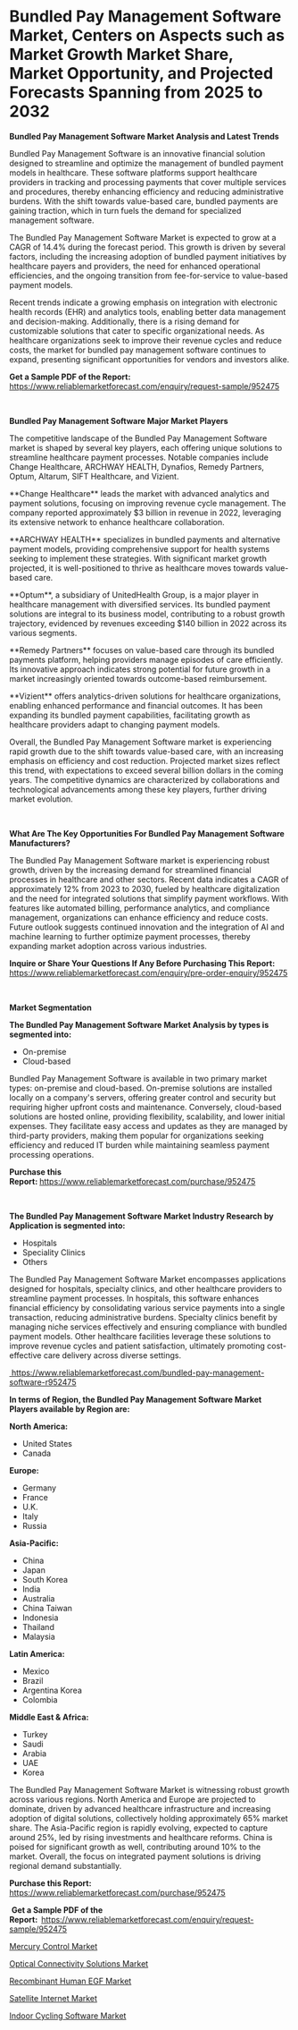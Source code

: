 <p><h1>Bundled Pay Management Software Market, Centers on Aspects such as Market Growth Market Share, Market Opportunity, and Projected Forecasts Spanning from 2025 to 2032</h1></p><p><strong>Bundled Pay Management Software Market Analysis and Latest Trends</strong></p>
<p><p>Bundled Pay Management Software is an innovative financial solution designed to streamline and optimize the management of bundled payment models in healthcare. These software platforms support healthcare providers in tracking and processing payments that cover multiple services and procedures, thereby enhancing efficiency and reducing administrative burdens. With the shift towards value-based care, bundled payments are gaining traction, which in turn fuels the demand for specialized management software.</p><p>The Bundled Pay Management Software Market is expected to grow at a CAGR of 14.4% during the forecast period. This growth is driven by several factors, including the increasing adoption of bundled payment initiatives by healthcare payers and providers, the need for enhanced operational efficiencies, and the ongoing transition from fee-for-service to value-based payment models. </p><p>Recent trends indicate a growing emphasis on integration with electronic health records (EHR) and analytics tools, enabling better data management and decision-making. Additionally, there is a rising demand for customizable solutions that cater to specific organizational needs. As healthcare organizations seek to improve their revenue cycles and reduce costs, the market for bundled pay management software continues to expand, presenting significant opportunities for vendors and investors alike.</p></p>
<p><strong>Get a Sample PDF of the Report:&nbsp;</strong> <a href="https://www.reliablemarketforecast.com/enquiry/request-sample/952475?utm_campaign=1893&utm_medium=2&utm_source=Github&utm_content=ia&utm_term=06032025&utm_id=bundled-pay-management-software">https://www.reliablemarketforecast.com/enquiry/request-sample/952475</a></p>
<p>&nbsp;</p>
<p><strong>Bundled Pay Management Software Major Market Players</strong></p>
<p><p>The competitive landscape of the Bundled Pay Management Software market is shaped by several key players, each offering unique solutions to streamline healthcare payment processes. Notable companies include Change Healthcare, ARCHWAY HEALTH, Dynafios, Remedy Partners, Optum, Altarum, SIFT Healthcare, and Vizient.</p><p>**Change Healthcare** leads the market with advanced analytics and payment solutions, focusing on improving revenue cycle management. The company reported approximately $3 billion in revenue in 2022, leveraging its extensive network to enhance healthcare collaboration.</p><p>**ARCHWAY HEALTH** specializes in bundled payments and alternative payment models, providing comprehensive support for health systems seeking to implement these strategies. With significant market growth projected, it is well-positioned to thrive as healthcare moves towards value-based care.</p><p>**Optum**, a subsidiary of UnitedHealth Group, is a major player in healthcare management with diversified services. Its bundled payment solutions are integral to its business model, contributing to a robust growth trajectory, evidenced by revenues exceeding $140 billion in 2022 across its various segments.</p><p>**Remedy Partners** focuses on value-based care through its bundled payments platform, helping providers manage episodes of care efficiently. Its innovative approach indicates strong potential for future growth in a market increasingly oriented towards outcome-based reimbursement.</p><p>**Vizient** offers analytics-driven solutions for healthcare organizations, enabling enhanced performance and financial outcomes. It has been expanding its bundled payment capabilities, facilitating growth as healthcare providers adapt to changing payment models.</p><p>Overall, the Bundled Pay Management Software market is experiencing rapid growth due to the shift towards value-based care, with an increasing emphasis on efficiency and cost reduction. Projected market sizes reflect this trend, with expectations to exceed several billion dollars in the coming years. The competitive dynamics are characterized by collaborations and technological advancements among these key players, further driving market evolution.</p></p>
<p>&nbsp;</p>
<p><strong>What Are The Key Opportunities For Bundled Pay Management Software Manufacturers?</strong></p>
<p><p>The Bundled Pay Management Software market is experiencing robust growth, driven by the increasing demand for streamlined financial processes in healthcare and other sectors. Recent data indicates a CAGR of approximately 12% from 2023 to 2030, fueled by healthcare digitalization and the need for integrated solutions that simplify payment workflows. With features like automated billing, performance analytics, and compliance management, organizations can enhance efficiency and reduce costs. Future outlook suggests continued innovation and the integration of AI and machine learning to further optimize payment processes, thereby expanding market adoption across various industries.</p></p>
<p><strong>Inquire or Share Your Questions If Any Before Purchasing This Report:</strong> <a href="https://www.reliablemarketforecast.com/enquiry/pre-order-enquiry/952475?utm_campaign=1893&utm_medium=2&utm_source=Github&utm_content=ia&utm_term=06032025&utm_id=bundled-pay-management-software">https://www.reliablemarketforecast.com/enquiry/pre-order-enquiry/952475</a></p>
<p>&nbsp;</p>
<p><strong>Market Segmentation</strong></p>
<p><strong>The Bundled Pay Management Software Market Analysis by types is segmented into:</strong></p>
<p><ul><li>On-premise</li><li>Cloud-based</li></ul></p>
<p><p>Bundled Pay Management Software is available in two primary market types: on-premise and cloud-based. On-premise solutions are installed locally on a company's servers, offering greater control and security but requiring higher upfront costs and maintenance. Conversely, cloud-based solutions are hosted online, providing flexibility, scalability, and lower initial expenses. They facilitate easy access and updates as they are managed by third-party providers, making them popular for organizations seeking efficiency and reduced IT burden while maintaining seamless payment processing operations.</p></p>
<p><strong>Purchase this Report:&nbsp;</strong><a href="https://www.reliablemarketforecast.com/purchase/952475?utm_campaign=1893&utm_medium=2&utm_source=Github&utm_content=ia&utm_term=06032025&utm_id=bundled-pay-management-software">https://www.reliablemarketforecast.com/purchase/952475</a></p>
<p>&nbsp;</p>
<p><strong>The Bundled Pay Management Software Market Industry Research by Application is segmented into:</strong></p>
<p><ul><li>Hospitals</li><li>Speciality Clinics</li><li>Others</li></ul></p>
<p><p>The Bundled Pay Management Software Market encompasses applications designed for hospitals, specialty clinics, and other healthcare providers to streamline payment processes. In hospitals, this software enhances financial efficiency by consolidating various service payments into a single transaction, reducing administrative burdens. Specialty clinics benefit by managing niche services effectively and ensuring compliance with bundled payment models. Other healthcare facilities leverage these solutions to improve revenue cycles and patient satisfaction, ultimately promoting cost-effective care delivery across diverse settings.</p></p>
<p><a href="https://www.reliablemarketforecast.com/bundled-pay-management-software-r952475?utm_campaign=1893&utm_medium=2&utm_source=Github&utm_content=ia&utm_term=06032025&utm_id=bundled-pay-management-software">&nbsp;https://www.reliablemarketforecast.com/bundled-pay-management-software-r952475</a></p>
<p><strong>In terms of Region, the Bundled Pay Management Software Market Players available by Region are:</strong></p>
<p>
    <p> <strong> North America: </strong>
        <ul>
            <li>United States</li>
            <li>Canada</li>
        </ul>
        </p> 
    <p> <strong> Europe: </strong>
        <ul>
            <li>Germany</li>
            <li>France</li>
            <li>U.K.</li>
            <li>Italy</li>
            <li>Russia</li>
        </ul>
        </p> 
    <p> <strong> Asia-Pacific: </strong>
        <ul>
            <li>China</li>
            <li>Japan</li>
            <li>South Korea</li>
            <li>India</li>
            <li>Australia</li>
            <li>China Taiwan</li>
            <li>Indonesia</li>
            <li>Thailand</li>
            <li>Malaysia</li>
        </ul>
        </p> 
    <p> <strong> Latin America: </strong>
        <ul>
            <li>Mexico</li>
            <li>Brazil</li>
            <li>Argentina Korea</li>
            <li>Colombia</li>
        </ul>
        </p> 
    <p> <strong> Middle East & Africa: </strong>
        <ul>
            <li>Turkey</li>
            <li>Saudi</li>
            <li>Arabia</li>
            <li>UAE</li>
            <li>Korea</li>
        </ul>
    </p>
    </p>
<p><p>The Bundled Pay Management Software Market is witnessing robust growth across various regions. North America and Europe are projected to dominate, driven by advanced healthcare infrastructure and increasing adoption of digital solutions, collectively holding approximately 65% market share. The Asia-Pacific region is rapidly evolving, expected to capture around 25%, led by rising investments and healthcare reforms. China is poised for significant growth as well, contributing around 10% to the market. Overall, the focus on integrated payment solutions is driving regional demand substantially.</p></p>
<p><strong>Purchase this Report: </strong><a href="https://www.reliablemarketforecast.com/purchase/952475?utm_campaign=1893&utm_medium=2&utm_source=Github&utm_content=ia&utm_term=06032025&utm_id=bundled-pay-management-software">https://www.reliablemarketforecast.com/purchase/952475</a></p>
<p>&nbsp;<strong>Get a Sample PDF of the Report:&nbsp;&nbsp;</strong><a href="https://www.reliablemarketforecast.com/enquiry/request-sample/952475?utm_campaign=1893&utm_medium=2&utm_source=Github&utm_content=ia&utm_term=06032025&utm_id=bundled-pay-management-software">https://www.reliablemarketforecast.com/enquiry/request-sample/952475</a></p>
<p><strong></strong></p>
<p><p><a href="https://github.com/barlevsebako/Market-Research-Report-List-1/blob/main/mercury-control-market.md?utm_campaign=1893&utm_medium=2&utm_source=Github&utm_content=ia&utm_term=06032025&utm_id=bundled-pay-management-software">Mercury Control Market</a></p><p><a href="https://github.com/aertsfecto0h/Market-Research-Report-List-1/blob/main/optical-connectivity-solutions-market.md?utm_campaign=1893&utm_medium=2&utm_source=Github&utm_content=ia&utm_term=06032025&utm_id=bundled-pay-management-software">Optical Connectivity Solutions Market</a></p><p><a href="https://github.com/denighoylen1/Market-Research-Report-List-1/blob/main/recombinant-human-egf-market.md?utm_campaign=1893&utm_medium=2&utm_source=Github&utm_content=ia&utm_term=06032025&utm_id=bundled-pay-management-software">Recombinant Human EGF Market</a></p><p><a href="https://github.com/tornapruttuz/Market-Research-Report-List-1/blob/main/satellite-internet-market.md?utm_campaign=1893&utm_medium=2&utm_source=Github&utm_content=ia&utm_term=06032025&utm_id=bundled-pay-management-software">Satellite Internet Market</a></p><p><a href="https://github.com/luerabollevc/Market-Research-Report-List-1/blob/main/indoor-cycling-software-market.md?utm_campaign=1893&utm_medium=2&utm_source=Github&utm_content=ia&utm_term=06032025&utm_id=bundled-pay-management-software">Indoor Cycling Software Market</a></p></p>